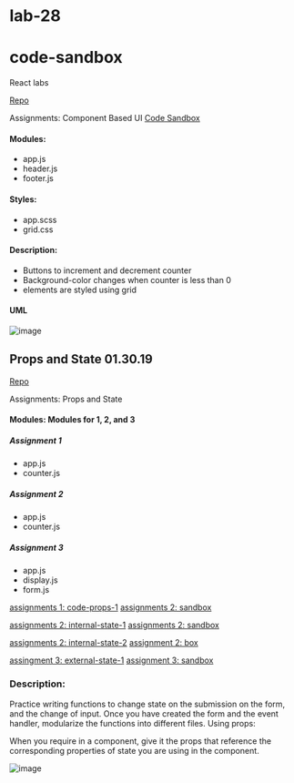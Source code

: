 # lab-28

# code-sandbox
React labs 

[Repo](https://github.com/hingham/code-sandbox)

Assignments: Component Based UI
[Code Sandbox](https://4ro208qx20.codesandbox.io/)

#### Modules:
* app.js
* header.js
* footer.js

#### Styles:
* app.scss
* grid.css

#### Description: 
* Buttons to increment and decrement counter
* Background-color changes when counter is less than 0
* elements are styled using grid

#### UML
![image](./assets/component-uml.JPG)

## Props and State 01.30.19

[Repo](https://github.com/hingham/react-hi)

Assignments: Props and State

#### Modules: Modules for 1, 2, and 3
##### Assignment 1
* app.js
* counter.js
##### Assignment 2
* app.js
* counter.js

##### Assignment 3
* app.js
* display.js
* form.js

[assignments 1: code-props-1](https://kopkymzyl7.codesandbox.io/)
[assignments 2: sandbox](https://codesandbox.io/s/kopkymzyl7)

[assignments 2: internal-state-1](https://20xl0l6kvp.codesandbox.io/)
[assignments 2: sandbox](https://codesandbox.io/s/20xl0l6kvp)

[assignments 2: internal-state-2](https://j77ywz6kj3.codesandbox.io/)
[assignment 2: box](https://codesandbox.io/s/20xl0l6kvp)

[assingment 3: external-state-1](https://64p9plr75r.codesandbox.io/)
[assignment 3: sandbox](https://codesandbox.io/s/64p9plr75r)

### Description:
Practice writing functions to change state on the submission on the form, and the change of input. Once you have created the form and the event handler, modularize the functions into different files. 
Using props:

When you require in a component, give it the props that reference the corresponding properties of state you are using in the component. 


![image]()












